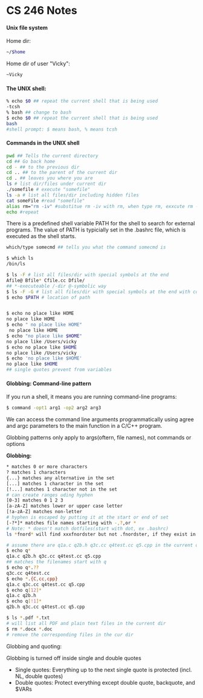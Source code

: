 # CS 246 Notes

#### Unix file system

Home dir: 

```bash
~/$home
```

Home dir of user "Vicky":

```bash
~Vicky
```



#### The UNIX shell:

```bash
% echo $0 ## repeat the current shell that is being used
-tcsh
% bash ## change to bash
$ echo $0 ## repeat the current shell that is being used
bash
#shell prompt: $ means bash, % means tcsh
```



#### Commands in the UNIX shell

```bash
pwd ## Tells the current directory
cd ## Go back home
cd - ## to the previous dir
cd .. ## to the parent of the current dir
cd . ## leaves you where you are 
ls # list dir/files under current dir
./somefile # execute "somefile"
ls -a # list all files/dir including hidden files
cat someFile #read "somefile"
alias rm="rm -iv" #substitue rm -iv with rm, when type rm, exxcute rm -iv
echo #repeat

```



There is a predefined shell variable PATH for the shell to search for external programs. The value of PATH is typicially set in the .bashrc file, which is executed as the shell starts. 



```bash
which/type somecmd ## tells you what the command somecmd is

$ which ls
/bin/ls

$ ls -F # list all files/dir with special symbols at the end 
Afile@ Bfile* Cfile.cc Dfile/
## *-executeable /-dir @-symbolic way
$ ls -F -G # list all files/dir with special symbols at the end with colors
$ echo $PATH # location of path


$ echo no place like HOME
no place like HOME
$ echo " no place like HOME"
 no place like HOME
$ echo "no place like $HOME"
no place like /Users/vicky
$ echo no place like $HOME
no place like /Users/vicky
$ echo 'no place like $HOME'
no place like $HOME
## single quotes prevent from variables

```



#### Globbing: Command-line pattern

If you run a shell, it means you are running command-line programs:

```bash
$ command -opt1 arg1 -op2 arg2 arg3
```

We can access the command line arguments programmatically using agree and argc parameters to the main function in a C/C++ program.

Globbing patterns only apply to args(oftern, file names), not commands or options

**Globbing:**

```bash
* matches 0 or more characters
? matches 1 characters
{...} matches any alternative in the set
[...] matches 1 character in the set
[!...] matches 1 character not in the set
# can create ranges uding hyphen
[0-3] matches 0 1 2 3
[a-zA-Z] matches lower or upper case letter
[!a-zA-Z] matches non-letter
# hyphen is escaped by putting it at the start or end of set
[-?*]* matches file names starting with -,?,or *
# Note: * doesn't match dotfiles(start with dot, ex .bashrc)
ls *fnord* will find xxxfnordster but not .fnordster, if they exist in the current dir

```



```bash
# assume there are q1a.c q2b.h q3c.cc q4test.cc q5.cpp in the current dir
$ echo q*
q1a.c q2b.h q3c.cc q4test.cc q5.cpp
## matches the filenames start with q
$ echo q*.??
q3c.cc q4test.cc
$ echo *.{C,cc,cpp}
q1a.c q3c.cc q4test.cc q5.cpp
$ echo q[12]*
q1a.c q2b.h
$ echo q[!1]*
q2b.h q3c.cc q4test.cc q5.cpp
```



```bash
$ ls *.pdf *.txt
# will list all PDF and plain text files in the current dir
$ rm *.docx *.doc 
# remove the corresponding files in the cur dir

```



Globbing and quoting:

Globbing is turned off inside single and double quotes

- Single quotes: Everything up to the next single quote is protected (incl. NL, double quotes)
- Double quotes: Protect everything except double quote, backquote, and $VARs







